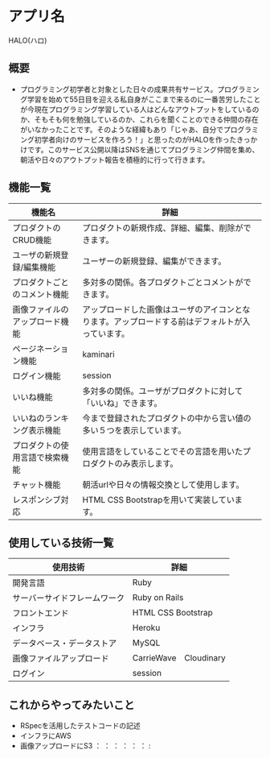 # アプリ名
HALO(ハロ)
## 概要
- プログラミング初学者と対象とした日々の成果共有サービス。プログラミング学習を始めて55日目を迎える私自身がここまで来るのに一番苦労したことが今現在プログラミング学習している人はどんなアウトプットをしているのか、そもそも何を勉強しているのか、これらを聞くことのできる仲間の存在がいなかったことです。そのような経緯もあり「じゃあ、自分でプログラミング初学者向けのサービスを作ろう！」と思ったのがHALOを作ったきっかけです。このサービス公開以降はSNSを通じてプログラミング仲間を集め、朝活や日々のアウトプット報告を積極的に行って行きます。

## 機能一覧
|機能名|詳細
|-----|---|
|プロダクトのCRUD機能|プロダクトの新規作成、詳細、編集、削除ができます。|
|ユーザの新規登録/編集機能|ユーザーの新規登録、編集ができます。|
|プロダクトごとのコメント機能|多対多の関係。各プロダクトごとコメントができます。|
|画像ファイルのアップロード機能|アップロードした画像はユーザのアイコンとなります。アップロードする前はデフォルトが入っています。|
|ページネーション機能|kaminari|
|ログイン機能|session|
|いいね機能|多対多の関係。ユーザがプロダクトに対して「いいね」できます。|
|いいねのランキング表示機能|今まで登録されたプロダクトの中から言い値の多い５つを表示しています。|
|プロダクトの使用言語で検索機能|使用言語をしていることでその言語を用いたプロダクトのみ表示します。|
|チャット機能|朝活urlや日々の情報交換として使用します。|
|レスポンシブ対応|HTML CSS Bootstrapを用いて実装しています。|
## 使用している技術一覧
|使用技術|詳細
|-----|---|
|開発言語|Ruby|
|サーバーサイドフレームワーク|Ruby on Rails|
|フロントエンド|HTML CSS Bootstrap|
|インフラ|Heroku|
|データベース・データストア|MySQL|
|画像ファイルアップロード|CarrieWave　Cloudinary|
|ログイン|session|


## これからやってみたいこと

- RSpecを活用したテストコードの記述
- インフラにAWS
- 画像アップロードにS3
：
：
：
：
：
：
:



